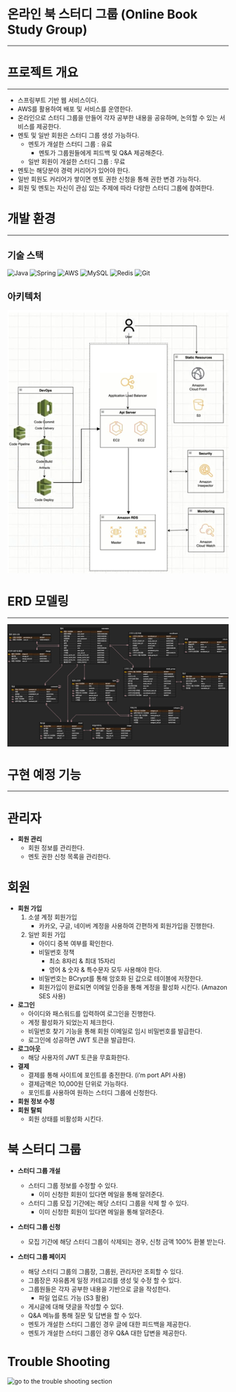 # 온라인 북 스터디 그룹 (Online Book Study Group)

---

# 프로젝트 개요

---

- 스프링부트 기반 웹 서비스이다.
- AWS를 활용하여 배포 및 서비스를 운영한다.
- 온라인으로 스터디 그룹을 만들어 각자 공부한 내용을 공유하며, 논의할 수 있는 서비스를 제공한다.
- 멘토 및 일반 회원은 스터디 그룹 생성 가능하다.
    - 멘토가 개설한 스터디 그룹 : 유료
        - 멘토가 그룹원들에게 피드백 및 Q&A 제공해준다.
    - 일반 회원이 개설한 스터디 그룹 : 무료
- 멘토는 해당분야 경력 커리어가 있어야 한다.
- 일반 회원도 커리어가 쌓이면 멘토 권한 신청을 통해 권한 변경 가능하다.
- 회원 및 멘토는 자신이 관심 있는 주제에 따라 다양한 스터디 그룹에 참여한다.

# 개발 환경

---

## 기술 스택

![Java](https://img.shields.io/badge/java-%23ED8B00.svg?style=for-the-badge&logo=openjdk&logoColor=white)
![Spring](https://img.shields.io/badge/spring-%236DB33F.svg?style=for-the-badge&logo=spring&logoColor=white)
![AWS](https://img.shields.io/badge/AWS-%23FF9900.svg?style=for-the-badge&logo=amazon-aws&logoColor=white)
![MySQL](https://img.shields.io/badge/mysql-%2300f.svg?style=for-the-badge&logo=mysql&logoColor=white)
![Redis](https://img.shields.io/badge/redis-%23DD0031.svg?style=for-the-badge&logo=redis&logoColor=white)
![Git](https://img.shields.io/badge/git-%23F05033.svg?style=for-the-badge&logo=git&logoColor=white)

## 아키텍처

![ERD](doc/img/architecture.png)

# ERD 모델링

---

![ERD](doc/img/erd.png)

# 구현 예정 기능

---

# 관리자

- **회원 관리**
    - 회원 정보를 관리한다.
    - 멘토 권한 신청 목록을 관리한다.

# 회원

- **회원 가입**
    1. 소셜 계정 회원가입
        - 카카오, 구글, 네이버 계정을 사용하여 간편하게 회원가입을 진행한다.
    2. 일반 회원 가입
        - 아이디 중복 여부를 확인한다.
        - 비밀번호 정책
            - 최소 8자리 & 최대 15자리
            - 영어 & 숫자 & 특수문자 모두 사용해야 한다.
        - 비밀번호는 BCrypt를 통해 암호화 된 값으로 테이블에 저장한다.
        - 회원가입이 완료되면 이메일 인증을 통해 계정을 활성화 시킨다. (Amazon SES 사용)
- **로그인**
    - 아이디와 패스워드를 입력하여 로그인을 진행한다.
    - 계정 활성화가 되었는지 체크한다.
    - 비밀번호 찾기 기능을 통해 회원 이메일로 임시 비밀번호를 발급한다.
    - 로그인에 성공하면 JWT 토큰을 발급한다.
- **로그아웃**
    - 해당 사용자의 JWT 토큰을 무효화한다.
- **결제**
    - 결제를 통해 사이트에 포인트를 충전한다. (i’m port API 사용)
    - 결제금액은 10,000원 단위로 가능하다.
    - 포인트를 사용하여 원하는 스터디 그룹에 신청한다.
- **회원 정보 수정**
- **회원 탈퇴**
    - 회원 상태를 비활성화 시킨다.

# 북 스터디 그룹

- **스터디 그룹 개설**
    - 스터디 그룹 정보를 수정할 수 있다.
        - 이미 신청한 회원이 있다면 메일을 통해 알려준다.
    - 스터디 그룹 모집 기간에는 해당 스터디 그룹을 삭제 할 수 있다.
        - 이미 신청한 회원이 있다면 메일을 통해 알려준다.

- **스터디 그룹 신청**
    - 모집 기간에 해당 스터디 그룹이 삭제되는 경우, 신청 금액 100% 환불 받는다.

- **스터디 그룹 페이지**
    - 해당 스터디 그룹의 그룹장, 그룹원, 관리자만 조회할 수 있다.
    - 그룹장은 자유롭게 일정 카테고리를 생성 및 수정 할 수 있다.
    - 그룹원들은 각자 공부한 내용을 기반으로 글을 작성한다.
        - 파일 업로드 가능 (S3 활용)
    - 게시글에 대해 댓글을 작성할 수 있다.
    - Q&A 메뉴를 통해 질문 및 답변을 할 수 있다.
    - 멘토가 개설한 스터디 그룹인 경우 글에 대한 피드백을 제공한다.
    - 멘토가 개설한 스터디 그룹인 경우 Q&A 대한 답변을 제공한다.

# **Trouble Shooting**
![go to the trouble shooting section](doc/img/TroubleShooting.png)